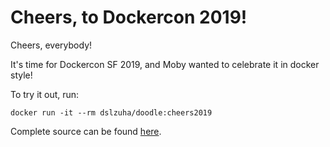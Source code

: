 Cheers, to Dockercon 2019!
==========================

Cheers, everybody!

It's time for Dockercon SF 2019, and Moby wanted to celebrate it in docker style!

To try it out, run:

`docker run -it --rm dslzuha/doodle:cheers2019`

Complete source can be found [here](https://github.com/dslzuha/doodle).
